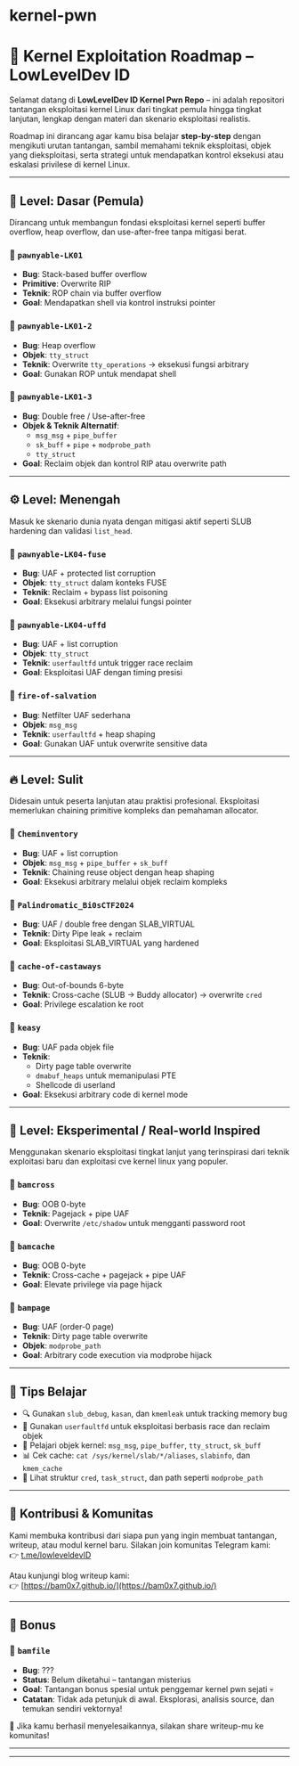 # kernel-pwn
# 🧠 Kernel Exploitation Roadmap – LowLevelDev ID

Selamat datang di **LowLevelDev ID Kernel Pwn Repo** – ini adalah repositori tantangan eksploitasi kernel Linux dari tingkat pemula hingga tingkat lanjutan, lengkap dengan materi dan skenario eksploitasi realistis.

Roadmap ini dirancang agar kamu bisa belajar **step-by-step** dengan mengikuti urutan tantangan, sambil memahami teknik eksploitasi, objek yang dieksploitasi, serta strategi untuk mendapatkan kontrol eksekusi atau eskalasi privilese di kernel Linux.

---

## 🔰 Level: Dasar (Pemula)

Dirancang untuk membangun fondasi eksploitasi kernel seperti buffer overflow, heap overflow, dan use-after-free tanpa mitigasi berat.

### 🧪 `pawnyable-LK01`
- **Bug**: Stack-based buffer overflow
- **Primitive**: Overwrite RIP
- **Teknik**: ROP chain via buffer overflow
- **Goal**: Mendapatkan shell via kontrol instruksi pointer

### 🧪 `pawnyable-LK01-2`
- **Bug**: Heap overflow
- **Objek**: `tty_struct`
- **Teknik**: Overwrite `tty_operations` → eksekusi fungsi arbitrary
- **Goal**: Gunakan ROP untuk mendapat shell

### 🧪 `pawnyable-LK01-3`
- **Bug**: Double free / Use-after-free
- **Objek & Teknik Alternatif**:
  - `msg_msg` + `pipe_buffer`
  - `sk_buff` + `pipe` + `modprobe_path`
  - `tty_struct`
- **Goal**: Reclaim objek dan kontrol RIP atau overwrite path

---

## ⚙️ Level: Menengah

Masuk ke skenario dunia nyata dengan mitigasi aktif seperti SLUB hardening dan validasi `list_head`.

### 🧪 `pawnyable-LK04-fuse`
- **Bug**: UAF + protected list corruption
- **Objek**: `tty_struct` dalam konteks FUSE
- **Teknik**: Reclaim + bypass list poisoning
- **Goal**: Eksekusi arbitrary melalui fungsi pointer

### 🧪 `pawnyable-LK04-uffd`
- **Bug**: UAF + list corruption
- **Objek**: `tty_struct`
- **Teknik**: `userfaultfd` untuk trigger race reclaim
- **Goal**: Eksploitasi UAF dengan timing presisi

### 🧪 `fire-of-salvation`
- **Bug**: Netfilter UAF sederhana
- **Objek**: `msg_msg`
- **Teknik**: `userfaultfd` + heap shaping
- **Goal**: Gunakan UAF untuk overwrite sensitive data

---

## 🔥 Level: Sulit

Didesain untuk peserta lanjutan atau praktisi profesional. Eksploitasi memerlukan chaining primitive kompleks dan pemahaman allocator.

### 🧪 `Cheminventory`
- **Bug**: UAF + list corruption
- **Objek**: `msg_msg` + `pipe_buffer` + `sk_buff`
- **Teknik**: Chaining reuse object dengan heap shaping
- **Goal**: Eksekusi arbitrary melalui objek reclaim kompleks

### 🧪 `Palindromatic_Bi0sCTF2024`
- **Bug**: UAF / double free dengan SLAB_VIRTUAL
- **Teknik**: Dirty Pipe leak + reclaim
- **Goal**: Eksploitasi SLAB_VIRTUAL yang hardened

### 🧪 `cache-of-castaways`
- **Bug**: Out-of-bounds 6-byte
- **Teknik**: Cross-cache (SLUB → Buddy allocator) → overwrite `cred`
- **Goal**: Privilege escalation ke root

### 🧪 `keasy`
- **Bug**: UAF pada objek file
- **Teknik**:
  - Dirty page table overwrite
  - `dmabuf_heaps` untuk memanipulasi PTE
  - Shellcode di userland
- **Goal**: Eksekusi arbitrary code di kernel mode

---

## 🧬 Level: Eksperimental / Real-world Inspired

Menggunakan skenario eksploitasi tingkat lanjut yang terinspirasi dari teknik exploitasi baru dan exploitasi cve kernel linux yang populer.

### 🧪 `bamcross`
- **Bug**: OOB 0-byte
- **Teknik**: Pagejack + pipe UAF
- **Goal**: Overwrite `/etc/shadow` untuk mengganti password root

### 🧪 `bamcache`
- **Bug**: OOB 0-byte
- **Teknik**: Cross-cache + pagejack + pipe UAF
- **Goal**: Elevate privilege via page hijack

### 🧪 `bampage`
- **Bug**: UAF (order-0 page)
- **Teknik**: Dirty page table overwrite
- **Objek**: `modprobe_path`
- **Goal**: Arbitrary code execution via modprobe hijack

---

## 📘 Tips Belajar

- 🔍 Gunakan `slub_debug`, `kasan`, dan `kmemleak` untuk tracking memory bug
- 🧵 Gunakan `userfaultfd` untuk eksploitasi berbasis race dan reclaim objek
- 🧠 Pelajari objek kernel: `msg_msg`, `pipe_buffer`, `tty_struct`, `sk_buff`
- 📊 Cek cache: `cat /sys/kernel/slab/*/aliases`, `slabinfo`, dan `kmem_cache`
- 🔐 Lihat struktur `cred`, `task_struct`, dan path seperti `modprobe_path`

---

## 🤝 Kontribusi & Komunitas

Kami membuka kontribusi dari siapa pun yang ingin membuat tantangan, writeup, atau modul kernel baru. Silakan join komunitas Telegram kami:  
👉 [t.me/lowleveldevID](https://t.me/lowleveldevID)

Atau kunjungi blog writeup kami:  
👉 [https://bam0x7.github.io/](https://bam0x7.github.io/)

---

## 🎁 Bonus

### 🧪 `bamfile`
- **Bug**: ???
- **Status**: Belum diketahui – tantangan misterius
- **Goal**: Tantangan bonus spesial untuk penggemar kernel pwn sejati 💀
- **Catatan**: Tidak ada petunjuk di awal. Eksplorasi, analisis source, dan temukan sendiri vektornya!

🧠 Jika kamu berhasil menyelesaikannya, silakan share writeup-mu ke komunitas!

---

---



